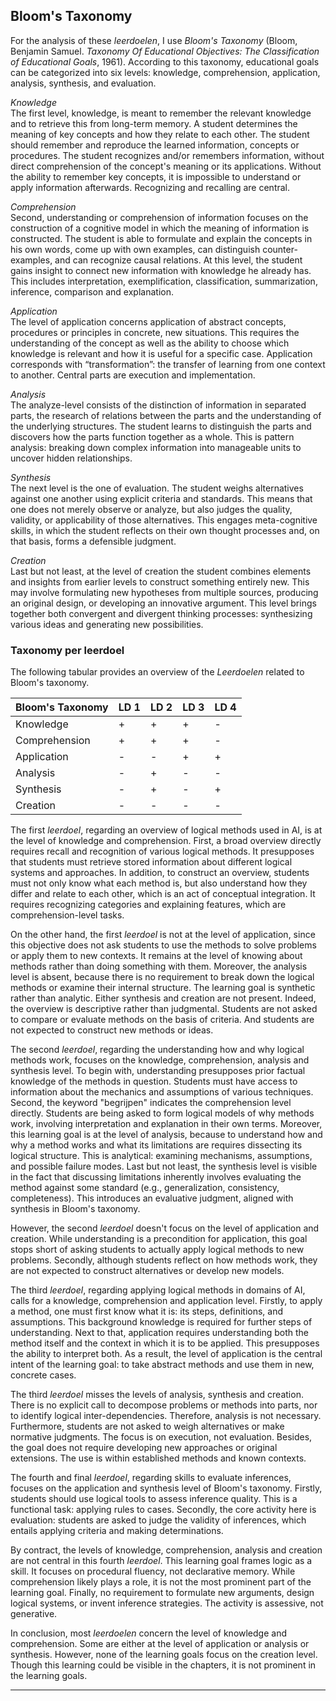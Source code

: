 ## Bloom's Taxonomy

For the analysis of these *leerdoelen*, I use *Bloom's Taxonomy* (Bloom, Benjamin Samuel. *Taxonomy Of Educational Objectives: The Classification of Educational Goals*, 1961). According to this taxonomy, educational goals can be categorized into six levels: knowledge, comprehension, application, analysis, synthesis, and evaluation.

*Knowledge*  
The first level, knowledge, is meant to remember the relevant knowledge and to retrieve this from long-term memory. A student determines the meaning of key concepts and how they relate to each other. The student should remember and reproduce the learned information, concepts or procedures. The student recognizes and/or remembers information, without direct comprehension of the concept's meaning or its applications. Without the ability to remember key concepts, it is impossible to understand or apply information afterwards. Recognizing and recalling are central.

*Comprehension*  
Second, understanding or comprehension of information focuses on the construction of a cognitive model in which the meaning of information is constructed. The student is able to formulate and explain the concepts in his own words, come up with own examples, can distinguish counter-examples, and can recognize causal relations. At this level, the student gains insight to connect new information with knowledge he already has. This includes interpretation, exemplification, classification, summarization, inference, comparison and explanation.

*Application*  
The level of application concerns application of abstract concepts, procedures or principles in concrete, new situations. This requires the understanding of the concept as well as the ability to choose which knowledge is relevant and how it is useful for a specific case. Application corresponds with “transformation”: the transfer of learning from one context to another. Central parts are execution and implementation.

*Analysis*  
The analyze-level consists of the distinction of information in separated parts, the research of relations between the parts and the understanding of the underlying structures. The student learns to distinguish the parts and discovers how the parts function together as a whole. This is pattern analysis: breaking down complex information into manageable units to uncover hidden relationships.

*Synthesis*  
The next level is the one of evaluation. The student weighs alternatives against one another using explicit criteria and standards. This means that one does not merely observe or analyze, but also judges the quality, validity, or applicability of those alternatives. This engages meta-cognitive skills, in which the student reflects on their own thought processes and, on that basis, forms a defensible judgment.

*Creation*  
Last but not least, at the level of creation the student combines elements and insights from earlier levels to construct something entirely new. This may involve formulating new hypotheses from multiple sources, producing an original design, or developing an innovative argument. This level brings together both convergent and divergent thinking processes: synthesizing various ideas and generating new possibilities.


### Taxonomy per leerdoel
The following tabular provides an overview of the *Leerdoelen* related to Bloom's taxonomy.

| **Bloom's Taxonomy** | LD 1 | LD 2 | LD 3 | LD 4 |
|----------------------|------|------|------|------|
| Knowledge            | +    | +    | +    | -    |
| Comprehension        | +    | +    | +    | -    |
| Application          | -    | -    | +    | +    |
| Analysis             | -    | +    | -    | -    |
| Synthesis            | -    | +    | -    | +    |
| Creation             | -    | -    | -    | -    |

The first *leerdoel*, regarding an overview of logical methods used in AI, is at the level of knowledge and comprehension. First, a broad overview directly requires recall and recognition of various logical methods. It presupposes that students must retrieve stored information about different logical systems and approaches. In addition, to construct an overview, students must not only know what each method is, but also understand how they differ and relate to each other, which is an act of conceptual integration. It requires recognizing categories and explaining features, which are comprehension-level tasks.

On the other hand, the first *leerdoel* is not at the level of application, since this objective does not ask students to use the methods to solve problems or apply them to new contexts. It remains at the level of knowing about methods rather than doing something with them. Moreover, the analysis level is absent, because there is no requirement to break down the logical methods or examine their internal structure. The learning goal is synthetic rather than analytic. Either synthesis and creation are not present. Indeed, the overview is descriptive rather than judgmental. Students are not asked to compare or evaluate methods on the basis of criteria. And students are not expected to construct new methods or ideas.

The second *leerdoel*, regarding the understanding how and why logical methods work, focuses on the knowledge, comprehension, analysis and synthesis level. To begin with, understanding presupposes prior factual knowledge of the methods in question. Students must have access to information about the mechanics and assumptions of various techniques. Second, the keyword "begrijpen" indicates the comprehension level directly. Students are being asked to form logical models of why methods work, involving interpretation and explanation in their own terms. Moreover, this learning goal is at the level of analysis, because to understand how and why a method works and what its limitations are requires dissecting its logical structure. This is analytical: examining mechanisms, assumptions, and possible failure modes. Last but not least, the synthesis level is visible in the fact that discussing limitations inherently involves evaluating the method against some standard (e.g., generalization, consistency, completeness). This introduces an evaluative judgment, aligned with synthesis in Bloom's taxonomy.

However, the second *leerdoel* doesn't focus on the level of application and creation. While understanding is a precondition for application, this goal stops short of asking students to actually apply logical methods to new problems. Secondly, although students reflect on how methods work, they are not expected to construct alternatives or develop new models.

The third *leerdoel*, regarding applying logical methods in domains of AI, calls for a knowledge, comprehension and application level. Firstly, to apply a method, one must first know what it is: its steps, definitions, and assumptions. This background knowledge is required for further steps of understanding. Next to that, application requires understanding both the method itself and the context in which it is to be applied. This presupposes the ability to interpret both. As a result, the level of application is the central intent of the learning goal: to take abstract methods and use them in new, concrete cases.

The third *leerdoel* misses the levels of analysis, synthesis and creation. There is no explicit call to decompose problems or methods into parts, nor to identify logical inter-dependencies. Therefore, analysis is not necessary. Furthermore, students are not asked to weigh alternatives or make normative judgments. The focus is on execution, not evaluation. Besides, the goal does not require developing new approaches or original extensions. The use is within established methods and known contexts.

The fourth and final *leerdoel*, regarding skills to evaluate inferences, focuses on the application and synthesis level of Bloom's taxonomy. Firstly, students should use logical tools to assess inference quality. This is a functional task: applying rules to cases. Secondly, the core activity here is evaluation: students are asked to judge the validity of inferences, which entails applying criteria and making determinations.

By contract, the levels of knowledge, comprehension, analysis and creation are not central in this fourth *leerdoel*. This learning goal frames logic as a skill. It focuses on procedural fluency, not declarative memory. While comprehension likely plays a role, it is not the most prominent part of the learning goal. Finally, no requirement to formulate new arguments, design logical systems, or invent inference strategies. The activity is assessive, not generative.

In conclusion, most *leerdoelen* concern the level of knowledge and comprehension. Some are either at the level of application or analysis or synthesis. However, none of the learning goals focus on the creation level. Though this learning could be visible in the chapters, it is not prominent in the learning goals.


---